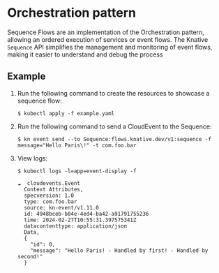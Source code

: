 # Orchestration pattern

Sequence Flows are an implementation of the Orchestration pattern, allowing an ordered execution of services or event flows. The Knative `Sequence` API simplifies the management and monitoring of event flows, making it easier to understand and debug the process

## Example

1. Run the following command to create the resources to showcase a sequence flow:
    ```shell
    $ kubectl apply -f example.yaml
    ```
2. Run the following command to send a CloudEvent to the Sequence:
    ```shell
    $ kn event send --to Sequence:flows.knative.dev/v1:sequence -f message="Hello Paris\!" -t com.foo.bar
    ```
3. View logs:
    ```shell
    $ kubectl logs -l=app=event-display -f
   
   ☁️  cloudevents.Event
      Context Attributes,
      specversion: 1.0
      type: com.foo.bar
      source: kn-event/v1.11.0
      id: 4948bceb-b04e-4ed4-ba42-a91791755236
      time: 2024-02-27T10:55:31.397575341Z
      datacontenttype: application/json
      Data,
      {
        "id": 0,
        "message": "Hello Paris! - Handled by first! - Handled by second!"
      }
    ```